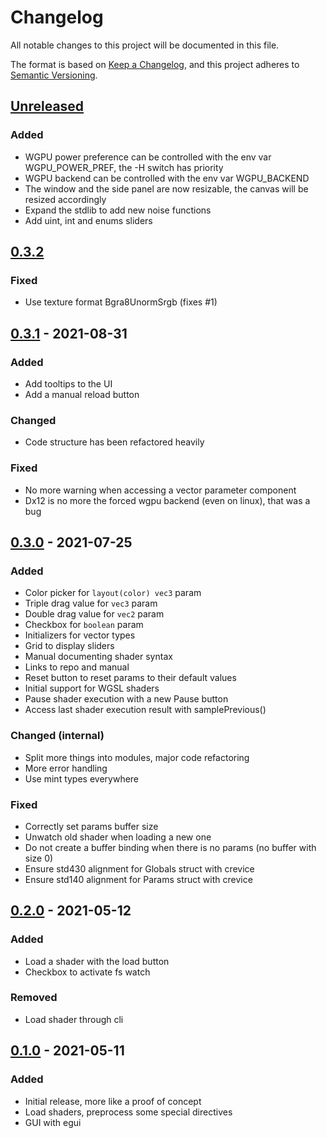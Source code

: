 # Changelog

All notable changes to this project will be documented in this file.

The format is based on [Keep a Changelog](https://keepachangelog.com/en/1.0.0/), and this project
adheres to [Semantic Versioning](https://semver.org/spec/v2.0.0.html).

## [Unreleased]

### Added

- WGPU power preference can be controlled with the env var WGPU_POWER_PREF, the -H switch has priority
- WGPU backend can be controlled with the env var WGPU_BACKEND
- The window and the side panel are now resizable, the canvas will be resized accordingly
- Expand the stdlib to add new noise functions
- Add uint, int and enums sliders

[Unreleased]: https://github.com/Gui-Yom/nuance/compare/v0.3.2...HEAD

## [0.3.2]

### Fixed

- Use texture format Bgra8UnormSrgb (fixes #1)

[0.3.2]: https://github.com/Gui-Yom/nuance/compare/v0.3.1...v0.3.2

## [0.3.1] - 2021-08-31

### Added

- Add tooltips to the UI
- Add a manual reload button

### Changed

- Code structure has been refactored heavily

### Fixed

- No more warning when accessing a vector parameter component
- Dx12 is no more the forced wgpu backend (even on linux), that was a bug

[0.3.1]: https://github.com/Gui-Yom/nuance/compare/v0.3.0...v0.3.1

## [0.3.0] - 2021-07-25

### Added

- Color picker for `layout(color) vec3` param
- Triple drag value for `vec3` param
- Double drag value for `vec2` param
- Checkbox for `boolean` param
- Initializers for vector types
- Grid to display sliders
- Manual documenting shader syntax
- Links to repo and manual
- Reset button to reset params to their default values
- Initial support for WGSL shaders
- Pause shader execution with a new Pause button
- Access last shader execution result with samplePrevious()

### Changed (internal)

- Split more things into modules, major code refactoring
- More error handling
- Use mint types everywhere

### Fixed

- Correctly set params buffer size
- Unwatch old shader when loading a new one
- Do not create a buffer binding when there is no params (no buffer with size 0)
- Ensure std430 alignment for Globals struct with crevice
- Ensure std140 alignment for Params struct with crevice

[0.3.0]: https://github.com/Gui-Yom/nuance/compare/v0.2.0...v0.3.0

## [0.2.0] - 2021-05-12

### Added

- Load a shader with the load button
- Checkbox to activate fs watch

### Removed

- Load shader through cli

[0.2.0]: https://github.com/Gui-Yom/nuance/compare/v0.1.0...v0.2.0

## [0.1.0] - 2021-05-11

### Added

- Initial release, more like a proof of concept
- Load shaders, preprocess some special directives
- GUI with egui

[0.1.0]: https://github.com/Gui-Yom/nuance/releases/tag/v0.1.0
